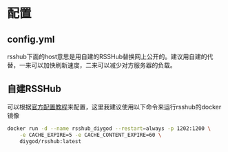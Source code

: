 # 配置

## config.yml

rsshub下面的host意思是用自建的RSSHub替换网上公开的。建议用自建的代替，一来可以加快刷新速度，二来可以减少对方服务器的负载。

## 自建RSSHub

可以根据[官方配置教程](https://docs.rsshub.app/install/)来配置，这里我建议使用以下命令来运行rsshub的docker镜像

```bash
docker run -d --name rsshub_diygod --restart=always -p 1202:1200 \
	-e CACHE_EXPIRE=5 -e CACHE_CONTENT_EXPIRE=60 \
	diygod/rsshub:latest
```
